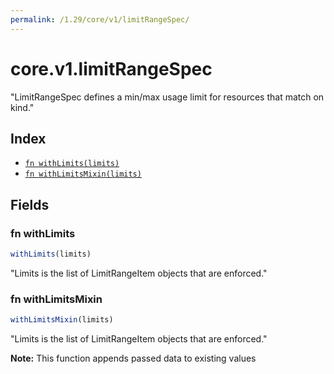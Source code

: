 ```yaml
---
permalink: /1.29/core/v1/limitRangeSpec/
---
```


# core.v1.limitRangeSpec

"LimitRangeSpec defines a min/max usage limit for resources that match on kind."

## Index

* [`fn withLimits(limits)`](#fn-withlimits)
* [`fn withLimitsMixin(limits)`](#fn-withlimitsmixin)

## Fields

### fn withLimits

```ts
withLimits(limits)
```

"Limits is the list of LimitRangeItem objects that are enforced."

### fn withLimitsMixin

```ts
withLimitsMixin(limits)
```

"Limits is the list of LimitRangeItem objects that are enforced."

**Note:** This function appends passed data to existing values